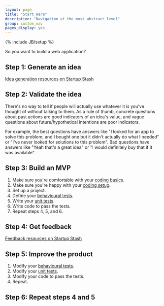 ```yaml
---
layout: page
title: "Start Here"
description: "Navigation at the most abstract level"
group: custom_nav
pages_display: yes
---
```

{% include JB/setup %}

So you want to build a web application?

## Step 1: Generate an idea

[Idea generation resources on Startup Stash]

## Step 2: Validate the idea

There's no way to tell if people will actually use whatever it is you've thought of without talking to them. As a rule of thumb, concrete questions about past actions are good indicators of an idea's value, and vague questions about future/hypothetical intentions are poor indicators.

For example, the best questions have answers like "I looked for an app to solve this problem, and I bought one but it didn't actually do what I needed" or "I've never looked for solutions to this problem". Bad questions have answers like "Yeah that's a great idea" or "I would definitely buy that if it was available".

## Step 3: Build an MVP

1. Make sure you're comfortable with your [coding basics].
2. Make sure you're happy with your [coding setup].
3. Set up a project.
4. Define your [behavioural tests].
5. Write your [unit tests].
6. Write code to pass the tests.
7. Repeat steps 4, 5, and 6.

## Step 4: Get feedback

[Feedback resources on Startup Stash]

## Step 5: Improve the product

1. Modify your [behavioural tests].
2. Modify your [unit tests].
3. Modify your code to pass the tests.
4. Repeat.

## Step 6: Repeat steps 4 and 5


[Idea generation resources on Startup Stash]: http://startupstash.com/ideageneration/
[coding basics]: coding/coding-basics.html
[coding setup]: coding/coding-setup.html
[behavioural tests]: coding/testing/bdd-intro.html
[unit tests]: coding/testing/unit-tests-intro.html
[Feedback resources on Startup Stash]: http://startupstash.com/feedback-bugtracking/